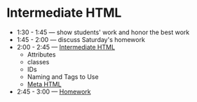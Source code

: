 # Intermediate HTML 
- 1:30 - 1:45 — show students' work and honor the best work
- 1:45 - 2:00 — discuss Saturday's homework
- 2:00 - 2:45 — [Intermediate HTML](https://btholt.github.io/intro-to-web-dev-v2/html-next-steps)
  - Attributes
  - classes
  - IDs
  - Naming and Tags to Use
  - [Meta HTML](https://btholt.github.io/intro-to-web-dev-v2/meta-html)
- 2:45 - 3:00 — [Homework](https://www.freecodecamp.org/)
